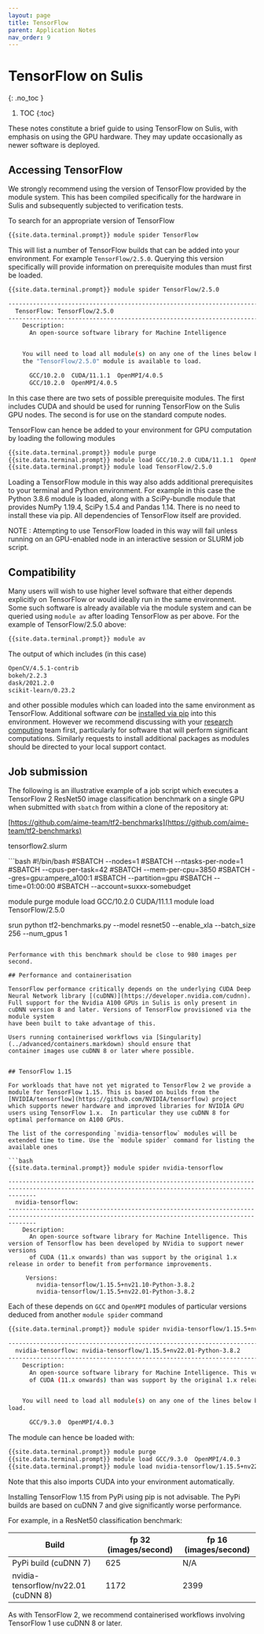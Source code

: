 ```yaml
---
layout: page
title: TensorFlow
parent: Application Notes
nav_order: 9
---
```


# TensorFlow on Sulis
{: .no_toc }

1. TOC
{:toc}

These notes constitute a brief guide to using TensorFlow on Sulis, with emphasis on using the GPU hardware. They may update occasionally as newer software is deployed.


## Accessing TensorFlow

We strongly recommend using the version of TensorFlow provided by the module system. This has been compiled specifically for the hardware in Sulis and subsequently subjected to verification tests.

To search for an appropriate version of TensorFlow

```bash
{{site.data.terminal.prompt}} module spider TensorFlow
```

This will list a number of TensorFlow builds that can be added into your environment. For example `TensorFlow/2.5.0`. Querying this version specifically will provide information on prerequisite modules than must first be loaded.

```bash
{{site.data.terminal.prompt}} module spider TensorFlow/2.5.0

-----------------------------------------------------------------------------
  TensorFlow: TensorFlow/2.5.0
-----------------------------------------------------------------------------
    Description:
      An open-source software library for Machine Intelligence


    You will need to load all module(s) on any one of the lines below before
    the "TensorFlow/2.5.0" module is available to load.

      GCC/10.2.0  CUDA/11.1.1  OpenMPI/4.0.5
      GCC/10.2.0  OpenMPI/4.0.5

```
In this case there are two sets of possible prerequisite modules. The first includes CUDA and should
be used for running TensorFlow on the Sulis GPU nodes. The second is for use on the standard
compute nodes.

TensorFlow can hence be added to your environment for GPU computation by loading the following modules

```bash
{{site.data.terminal.prompt}} module purge
{{site.data.terminal.prompt}} module load GCC/10.2.0 CUDA/11.1.1  OpenMPI/4.0.5
{{site.data.terminal.prompt}} module load TensorFlow/2.5.0
```

Loading a TensorFlow module in this way also adds additional prerequisites to your terminal
and Python environment. For example in this case the Python 3.8.6 module is loaded, along with a SciPy-bundle module that provides NumPy 1.19.4, SciPy 1.5.4 and Pandas 1.14. There is no need
to install these via pip. All dependencies of TensorFlow itself are provided.

NOTE : Attempting to use TensorFlow loaded in this way will fail unless running on an GPU-enabled
node in an interactive session or SLURM job script.

## Compatibility

Many users will wish to use higher level software that either depends explicitly on TensorFlow or would ideally run in the same environment. Some such software is already available via the module system and can be queried using `module av` after loading TensorFlow as per above. For the example of TensorFlow/2.5.0 above:

```bash
{{site.data.terminal.prompt}} module av
```
The output of which includes (in this case)
```bash
OpenCV/4.5.1-contrib
bokeh/2.2.3
dask/2021.2.0
scikit-learn/0.23.2
```
and other possible modules which can loaded into the same environment as TensorFlow. Additional software *can* be [installed via pip](../gettingstarted/software/python/#accessing-additional-packages) into this environment. However we recommend discussing with your [research computing](../support) team first, particularly for software that will perform significant computations. Similarly requests to install additional packages as modules should be directed to your local support contact.

## Job submission

The following is an illustrative example of a job script which executes a TensorFlow 2 ResNet50
image classification benchmark on a single GPU when submitted with `sbatch` from within a clone of the repository at:

[https://github.com/aime-team/tf2-benchmarks](https://github.com/aime-team/tf2-benchmarks)

<p class="codeblock-label">tensorflow2.slurm</p>
```bash
#!/bin/bash
#SBATCH --nodes=1
#SBATCH --ntasks-per-node=1
#SBATCH --cpus-per-task=42
#SBATCH --mem-per-cpu=3850
#SBATCH --gres=gpu:ampere_a100:1
#SBATCH --partition=gpu
#SBATCH --time=01:00:00
#SBATCH --account=suxxx-somebudget

module purge
module load GCC/10.2.0 CUDA/11.1.1
module load TensorFlow/2.5.0

srun python tf2-benchmarks.py --model resnet50 --enable_xla --batch_size 256 --num_gpus 1
```

Performance with this benchmark should be close to 980 images per second.

## Performance and containerisation

TensorFlow performance critically depends on the underlying CUDA Deep Neural Network library [(cuDNN)](https://developer.nvidia.com/cudnn). Full support for the Nvidia A100 GPUs in Sulis is only present in cuDNN version 8 and later. Versions of TensorFlow provisioned via the module system
have been built to take advantage of this.

Users running containerised workflows via [Singularity](../advanced/containers.markdown) should ensure that
container images use cuDNN 8 or later where possible.


## TensorFlow 1.15

For workloads that have not yet migrated to TensorFlow 2 we provide a module for TensorFlow 1.15. This is based on builds from the [NVIDIA/tensorflow](https://github.com/NVIDIA/tensorflow) project
which supports newer hardware and improved libraries for NVIDIA GPU users using TensorFlow 1.x.  In particular they use cuDNN 8 for optimal performance on A100 GPUs.

The list of the corresponding `nvidia-tensorflow` modules will be extended time to time. Use the `module spider` command for listing the available ones

```bash
{{site.data.terminal.prompt}} module spider nvidia-tensorflow

----------------------------------------------------------------------------------------------------------------------------------------------------
  nvidia-tensorflow:
----------------------------------------------------------------------------------------------------------------------------------------------------
    Description:
      An open-source software library for Machine Intelligence. This version of Tensorflow has been developed by NVidia to support newer versions
      of CUDA (11.x onwards) than was support by the original 1.x release in order to benefit from performance improvements.

     Versions:
        nvidia-tensorflow/1.15.5+nv21.10-Python-3.8.2
        nvidia-tensorflow/1.15.5+nv22.01-Python-3.8.2
```

Each of these depends on `GCC` and `OpenMPI` modules of particular versions deduced from another `module spider` command

```bash
{{site.data.terminal.prompt}} module spider nvidia-tensorflow/1.15.5+nv22.01-Python-3.8.2

----------------------------------------------------------------------------------------------------------------------------------------------------
  nvidia-tensorflow: nvidia-tensorflow/1.15.5+nv22.01-Python-3.8.2
----------------------------------------------------------------------------------------------------------------------------------------------------
    Description:
      An open-source software library for Machine Intelligence. This version of Tensorflow has been developed by NVidia to support newer versions
      of CUDA (11.x onwards) than was support by the original 1.x release in order to benefit from performance improvements.


    You will need to load all module(s) on any one of the lines below before the "nvidia-tensorflow/1.15.5+nv22.01-Python-3.8.2" module is available to
load.

      GCC/9.3.0  OpenMPI/4.0.3

```
The module can hence be loaded with:

```bash
{{site.data.terminal.prompt}} module purge
{{site.data.terminal.prompt}} module load GCC/9.3.0  OpenMPI/4.0.3
{{site.data.terminal.prompt}} module load nvidia-tensorflow/1.15.5+nv22.01-Python-3.8.2
```

Note that this also imports CUDA into your environment automatically.

Installing TensorFlow 1.15 from PyPi using pip is not advisable. The PyPi builds are based on cuDNN 7 and give significantly worse performance.

For example, in a ResNet50 classification benchmark:

| Build                               | fp 32 (images/second) | fp 16 (images/second) |
|-------------------------------------|-----------------------|-----------------------|
| PyPi build                (cuDNN 7) |        625            |         N/A           |
| nvidia-tensorflow/nv22.01 (cuDNN 8) |        1172           |        2399           |

As with TensorFlow 2, we recommend containerised workflows involving TensorFlow 1 use cuDNN 8 or later.
